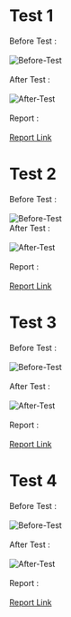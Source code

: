 <h1> Test 1</h1>

Before Test : <br><br><img src="https://i.ibb.co/TkrHrsh/Before-Test.png" alt="Before-Test" border="0"><br /><br>
After Test : <br><br><img src="https://i.ibb.co/JsckrqV/After-Test.png" alt="After-Test" border="0"><br/><br>
Report : <br><br> <a href="https://www.dropbox.com/s/tcswah2jtzm2bwf/report.pdf?dl=0">Report Link</a>

<h1> Test 2</h1>

Before Test : <br><br><img src="https://i.ibb.co/Vw79Sqm/Before-Test.png" alt="Before-Test" border="0"><br>
After Test : <br><br><img src="https://i.ibb.co/v40hbz1/After-Test.png" alt="After-Test" border="0"><br/><br>
Report : <br><br> <a href="https://www.dropbox.com/s/cvoq69uudqvy375/report.pdf?dl=0">Report Link</a>

<h1> Test 3</h1>

Before Test : <br><br><img src="https://i.ibb.co/Q8Jzxpn/Before-Test.png" alt="Before-Test" border="0"><br /><br>
After Test : <br><br><img src="https://i.ibb.co/zhXnLrd/After-Test.png" alt="After-Test" border="0"><br/><br>
Report : <br><br> <a href="https://www.dropbox.com/s/sdrl03pojk764zc/report.pdf?dl=0">Report Link</a>

<h1> Test 4</h1>

Before Test : <br><br><img src="https://i.ibb.co/6sB0SJs/Before-Test.png" alt="Before-Test" border="0"><br /><br>
After Test : <br><br><img src="https://i.ibb.co/DDb9cnt/After-Test.png" alt="After-Test" border="0"><br/><br>
Report : <br><br> <a href="https://www.dropbox.com/s/wcv8e7f9r753kp0/report.pdf?dl=0">Report Link</a>
